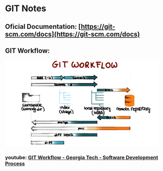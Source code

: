 # GIT Notes

## Oficial Documentation: [https://git-scm.com/docs](https://git-scm.com/docs)

## GIT Workflow:

![Git Workflow](/images/gitworkflow.png)

### youtube: [GIT Workflow - Georgia Tech - Software Development Process](https://www.youtube.com/watch?v=3a2x1iJFJWc&t=51s)
